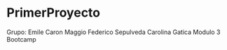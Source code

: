# PrimerProyecto
Grupo: Emile Caron Maggio
       Federico Sepulveda
       Carolina Gatica
Modulo 3 Bootcamp
